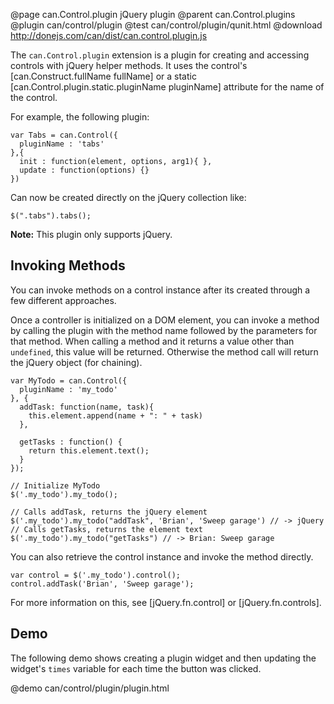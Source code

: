 @page can.Control.plugin jQuery plugin
@parent can.Control.plugins
@plugin can/control/plugin
@test can/control/plugin/qunit.html
@download http://donejs.com/can/dist/can.control.plugin.js

The `can.Control.plugin` extension is a plugin for creating and accessing 
controls with jQuery helper methods.  It uses the control's [can.Construct.fullName fullName] 
or a static [can.Control.plugin.static.pluginName pluginName] attribute for the name of the control.

For example, the following plugin:

	var Tabs = can.Control({
	  pluginName : 'tabs'
	},{
	  init : function(element, options, arg1){ },
	  update : function(options) {}
	})

Can now be created directly on the jQuery collection like:

    $(".tabs").tabs();
    
__Note:__ This plugin only supports jQuery.


## Invoking Methods

You can invoke methods on a control instance after its created through a few
different approaches.  

Once a controller is initialized on a DOM element, you can invoke a method by calling
the plugin with the method name followed by the parameters for that method.
When calling a method and it returns a value other than `undefined`, this value will
be returned. Otherwise the method call will return the jQuery object (for chaining).

	var MyTodo = can.Control({
	  pluginName : 'my_todo'
	}, {
	  addTask: function(name, task){
	    this.element.append(name + ": " + task)
	  },

	  getTasks : function() {
	    return this.element.text();
	  }
	});

	// Initialize MyTodo
	$('.my_todo').my_todo();
	
	// Calls addTask, returns the jQuery element
	$('.my_todo').my_todo("addTask", 'Brian', 'Sweep garage') // -> jQuery
	// Calls getTasks, returns the element text
	$('.my_todo').my_todo("getTasks") // -> Brian: Sweep garage

You can also retrieve the control instance and invoke the method directly.

	var control = $('.my_todo').control();
	control.addTask('Brian', 'Sweep garage');
	
For more information on this, see [jQuery.fn.control] or [jQuery.fn.controls].

## Demo

The following demo shows creating a plugin widget and then updating the widget's `times` variable
for each time the button was clicked.

@demo can/control/plugin/plugin.html